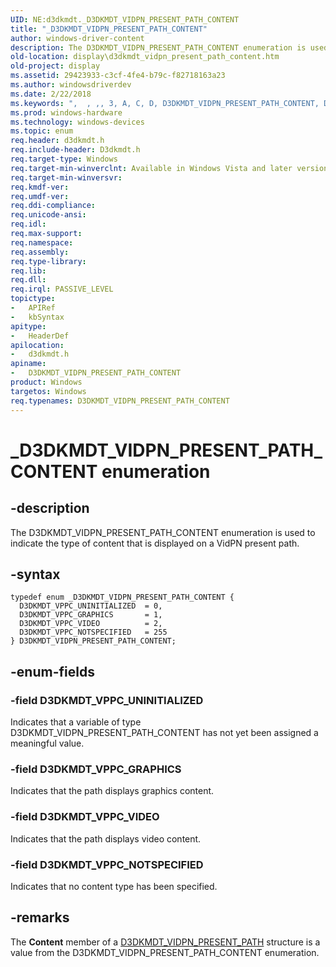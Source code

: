 ```yaml
---
UID: NE:d3dkmdt._D3DKMDT_VIDPN_PRESENT_PATH_CONTENT
title: "_D3DKMDT_VIDPN_PRESENT_PATH_CONTENT"
author: windows-driver-content
description: The D3DKMDT_VIDPN_PRESENT_PATH_CONTENT enumeration is used to indicate the type of content that is displayed on a VidPN present path.
old-location: display\d3dkmdt_vidpn_present_path_content.htm
old-project: display
ms.assetid: 29423933-c3cf-4fe4-b79c-f82718163a23
ms.author: windowsdriverdev
ms.date: 2/22/2018
ms.keywords: ",  , ,, 3, A, C, D, D3DKMDT_VIDPN_PRESENT_PATH_CONTENT, D3DKMDT_VIDPN_PRESENT_PATH_CONTENT enumeration [Display Devices], D3DKMDT_VPPC_GRAPHICS, D3DKMDT_VPPC_NOTSPECIFIED, D3DKMDT_VPPC_UNINITIALIZED, D3DKMDT_VPPC_VIDEO, DmEnums_000ba351-38c5-4ab5-981c-15e4f44b3765.xml, E, H, I, K, M, N, O, P, R, S, T, V, _, _D3DKMDT_VIDPN_PRESENT_PATH_CONTENT, d3dkmdt/D3DKMDT_VIDPN_PRESENT_PATH_CONTENT, d3dkmdt/D3DKMDT_VPPC_GRAPHICS, d3dkmdt/D3DKMDT_VPPC_NOTSPECIFIED, d3dkmdt/D3DKMDT_VPPC_UNINITIALIZED, d3dkmdt/D3DKMDT_VPPC_VIDEO, display.d3dkmdt_vidpn_present_path_content"
ms.prod: windows-hardware
ms.technology: windows-devices
ms.topic: enum
req.header: d3dkmdt.h
req.include-header: D3dkmdt.h
req.target-type: Windows
req.target-min-winverclnt: Available in Windows Vista and later versions of the Windows operating systems.
req.target-min-winversvr: 
req.kmdf-ver: 
req.umdf-ver: 
req.ddi-compliance: 
req.unicode-ansi: 
req.idl: 
req.max-support: 
req.namespace: 
req.assembly: 
req.type-library: 
req.lib: 
req.dll: 
req.irql: PASSIVE_LEVEL
topictype:
-	APIRef
-	kbSyntax
apitype:
-	HeaderDef
apilocation:
-	d3dkmdt.h
apiname:
-	D3DKMDT_VIDPN_PRESENT_PATH_CONTENT
product: Windows
targetos: Windows
req.typenames: D3DKMDT_VIDPN_PRESENT_PATH_CONTENT
---
```


# _D3DKMDT_VIDPN_PRESENT_PATH_CONTENT enumeration


## -description


The D3DKMDT_VIDPN_PRESENT_PATH_CONTENT enumeration is used to indicate the type of content that is displayed on a VidPN present path.


## -syntax


````
typedef enum _D3DKMDT_VIDPN_PRESENT_PATH_CONTENT { 
  D3DKMDT_VPPC_UNINITIALIZED  = 0,
  D3DKMDT_VPPC_GRAPHICS       = 1,
  D3DKMDT_VPPC_VIDEO          = 2,
  D3DKMDT_VPPC_NOTSPECIFIED   = 255
} D3DKMDT_VIDPN_PRESENT_PATH_CONTENT;
````


## -enum-fields




### -field D3DKMDT_VPPC_UNINITIALIZED

Indicates that a variable of type D3DKMDT_VIDPN_PRESENT_PATH_CONTENT has not yet been assigned a meaningful value.


### -field D3DKMDT_VPPC_GRAPHICS

Indicates that the path displays graphics content.


### -field D3DKMDT_VPPC_VIDEO

Indicates that the path displays video content.


### -field D3DKMDT_VPPC_NOTSPECIFIED

Indicates that no content type has been specified.


## -remarks



The <b>Content</b> member of a <a href="..\d3dkmdt\ns-d3dkmdt-_d3dkmdt_vidpn_present_path.md">D3DKMDT_VIDPN_PRESENT_PATH</a> structure is a value from the D3DKMDT_VIDPN_PRESENT_PATH_CONTENT enumeration.



